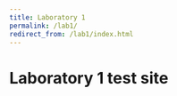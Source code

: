 ```yaml
---
title: Laboratory 1
permalink: /lab1/
redirect_from: /lab1/index.html
---
```


# Laboratory 1 test site